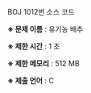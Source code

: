BOJ 1012번 소스 코드

<b>※ 문제 이름</b> : 유기농 배추

<b>※ 제한 시간</b> : 1 초

<b>※ 제한 메모리</b> : 512 MB

<b>※ 제출 언어</b> : C
